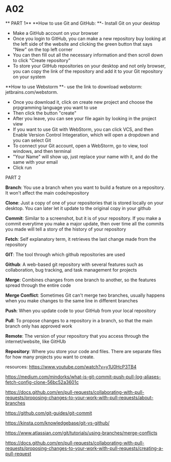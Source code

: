 # A02
**
PART 1**
**How to use Git and GitHub:
**- Install Git on your desktop
- Make a GitHub account on your browser
- Once you login to GitHub, you can make a new repository buy looking at the left side of the website and clicking the green button that says "New" on the top left corner
- You can then fill out all the necessary information and then scroll down to click "Create repository"
- To store your GitHub repositories on your desktop and not only browser,  you can copy the link of the repository and add it to your Git repository on your system

**How to use Webstorm
**- use the link to download webstorm: jetbrains.com/webstorm.
- Once you download it, click on create new project and choose the prpgramming language you want to use
- Then click the button "create"
- After you leave, you can see your file again by looking in the project view
- If you want to use Git with WebStorm, you can click VCS, and then Enable Version Control Integeration, which will open a dropdown and you can select Git
- To connect your Git account, open a WebStorm, go to view, tool windows, and then terminal
- "Your Name" will show up, just replace your name with it, and do the same with your email
- Click run

PART 2

**Branch**: You use a branch when you want to build a feature on a repository. It won't affect the main code/repository
  
**Clone**: Just a copy of one of your repositories that is stored locally on your desktop. You can later let it update to the original copy in your github

**Commit**: Similar to a screenshot, but it is of your repository. If you make a commit everytime you make a major update, then over time all the commits you made will tell a story of the history of your repository

**Fetch**: Self explanatory term, it retrieves the last change made from the repository

**GIT**: The tool through which github repositories are used

**Github**: A web-based git repository with several features such as collaboration, bug tracking, and task management for projects

**Merge**: Combines changes from one branch to another, so the features spread through the entire code

**Merge Conflict**: Sometimes Git can't merge two branches, usually happens when you make changes to the same line in different branches

**Push**: When you update code to your GitHub from your local repository

**Pull**: To propose changes to a repository in a branch, so that the main branch only has approved work

**Remote**: The version of your repository that you access through the internet/website, like GitHUb

**Repository**: Where you store your code and files. There are separate files for how many projects you want to create.

resources:
https://www.youtube.com/watch?v=y1U0HcP3TB4 

https://medium.com/mindorks/what-is-git-commit-push-pull-log-aliases-fetch-config-clone-56bc52a3601c

https://docs.github.com/en/pull-requests/collaborating-with-pull-requests/proposing-changes-to-your-work-with-pull-requests/about-branches 

https://github.com/git-guides/git-commit

https://kinsta.com/knowledgebase/git-vs-github/

https://www.atlassian.com/git/tutorials/using-branches/merge-conflicts

https://docs.github.com/en/pull-requests/collaborating-with-pull-requests/proposing-changes-to-your-work-with-pull-requests/creating-a-pull-request 
